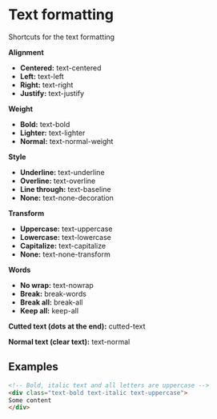 # Text formatting

Shortcuts for the text formatting

**Alignment**
- **Centered:** text-centered
- **Left:** text-left
- **Right:** text-right
- **Justify:** text-justify

**Weight**
- **Bold:** text-bold
- **Lighter:** text-lighter
- **Normal:** text-normal-weight

**Style**
- **Underline:** text-underline
- **Overline:** text-overline
- **Line through:** text-baseline
- **None:** text-none-decoration

**Transform**
- **Uppercase:** text-uppercase
- **Lowercase:** text-lowercase
- **Capitalize:** text-capitalize
- **None:** text-none-transform

**Words**
- **No wrap:** text-nowrap
- **Break:** break-words
- **Break all:** break-all
- **Keep all:** keep-all


**Cutted text (dots at the end):** cutted-text

**Normal text (clear text):** text-normal

## Examples
````Html
<!-- Bold, italic text and all letters are uppercase -->
<div class="text-bold text-italic text-uppercase">
Some content
</div>
````
